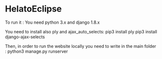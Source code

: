 # HelatoEclipse

To run it :
You need python 3.x and django 1.8.x

You need to install also ply and ajax_auto_selects:
pip3 install ply
pip3 install django-ajax-selects

Then, in order to run the website locally you need to write in the main folder :
python3 manage.py runserver


